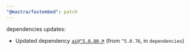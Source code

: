 ```yaml
---
"@mastra/fastembed": patch
---
```

dependencies updates:
  - Updated dependency [`ai@^5.0.80` ↗︎](https://www.npmjs.com/package/ai/v/5.0.80) (from `^5.0.76`, in `dependencies`)

